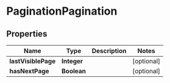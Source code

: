 

# PaginationPagination


## Properties

| Name | Type | Description | Notes |
|------------ | ------------- | ------------- | -------------|
|**lastVisiblePage** | **Integer** |  |  [optional] |
|**hasNextPage** | **Boolean** |  |  [optional] |



